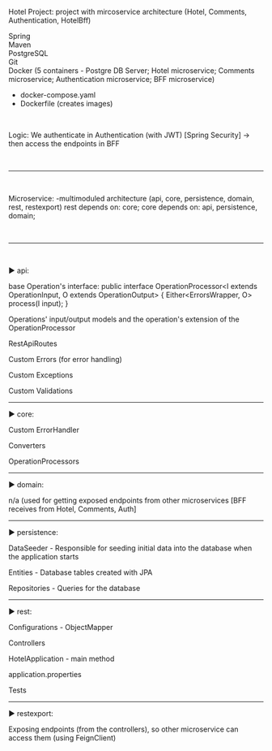 Hotel Project: project with mircoservice architecture (Hotel, Comments, Authentication, HotelBff)
<br>

Spring <br>
Maven <br>
PostgreSQL <br>
Git <br>
Docker (5 containers - Postgre DB Server; Hotel microservice; Comments microservice; Authentication microservice; BFF microservice) <br>
 * docker-compose.yaml <br>
 * Dockerfile (creates images) <br>
<br>

Logic:
We authenticate in Authentication (with JWT) [Spring Security] -> then access the endpoints in BFF

<br>
<hr>
<br>

Microservice:
-multimoduled architecture (api, core, persistence, domain, rest, restexport)
  rest depends on: core; 
  core depends on: api, persistence, domain;
  
<br>
<hr>
<br>

► api:

base Operation's interface:
	public interface OperationProcessor<I extends OperationInput, O extends OperationOutput> {
  	  Either<ErrorsWrapper, O> process(I input);
	}

Operations' input/output models and the operation's extension of the OperationProcessor

RestApiRoutes

Custom Errors (for error handling)

Custom Exceptions

Custom Validations

<hr>

► core:

Custom ErrorHandler

Converters

OperationProcessors

<hr>

► domain:

n/a (used for getting exposed endpoints from other microservices [BFF receives from Hotel, Comments, Auth]

<hr>

► persistence:

DataSeeder - Responsible for seeding initial data into the database when the application starts

Entities - Database tables created with JPA

Repositories - Queries for the database

<hr>

► rest:

Configurations - ObjectMapper

Controllers

HotelApplication - main method

application.properties

Tests

<hr>

► restexport:

Exposing endpoints (from the controllers), so other microservice can access them (using FeignClient)





